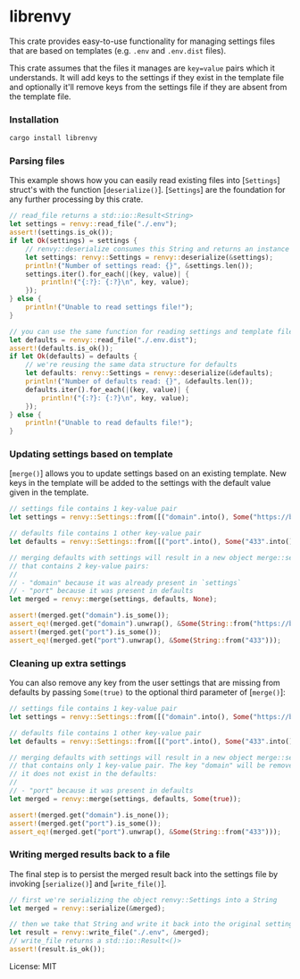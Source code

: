 # librenvy

This crate provides easy-to-use functionality for managing settings files
that are based on templates (e.g. `.env` and `.env.dist` files).

This crate assumes that the files it manages are `key=value` pairs which it
understands. It will add keys to the settings if they exist in the template file
and optionally it'll remove keys from the settings file if they are absent from
the template file.

### Installation

```sh
cargo install librenvy
```

### Parsing files

This example shows how you can easily read existing files into [`Settings`] struct's
with the function [`deserialize()`].
[`Settings`] are the foundation for any further processing by this crate.

```rust
// read_file returns a std::io::Result<String>
let settings = renvy::read_file("./.env");
assert!(settings.is_ok());
if let Ok(settings) = settings {
    // renvy::deserialize consumes this String and returns an instance of renvy::Settings
    let settings: renvy::Settings = renvy::deserialize(&settings);
    println!("Number of settings read: {}", &settings.len());
    settings.iter().for_each(|(key, value)| {
        println!("{:?}: {:?}\n", key, value);
    });
} else {
    println!("Unable to read settings file!");
}

// you can use the same function for reading settings and template files
let defaults = renvy::read_file("./.env.dist");
assert!(defaults.is_ok());
if let Ok(defaults) = defaults {
    // we're reusing the same data structure for defaults
    let defaults: renvy::Settings = renvy::deserialize(&defaults);
    println!("Number of defaults read: {}", &defaults.len());
    defaults.iter().for_each(|(key, value)| {
        println!("{:?}: {:?}\n", key, value);
    });
} else {
    println!("Unable to read defaults file!");
}
```

### Updating settings based on template

[`merge()`] allows you to update settings based on an existing template.
New keys in the template will be added to the settings with the default
value given in the template.

```rust
// settings file contains 1 key-value pair
let settings = renvy::Settings::from([("domain".into(), Some("https://benjaminsattler.net".into()))]);

// defaults file contains 1 other key-value pair
let defaults = renvy::Settings::from([("port".into(), Some("433".into()))]);

// merging defaults with settings will result in a new object merge::settings
// that contains 2 key-value pairs:
//
// - "domain" because it was already present in `settings`
// - "port" because it was present in defaults
let merged = renvy::merge(settings, defaults, None);

assert!(merged.get("domain").is_some());
assert_eq!(merged.get("domain").unwrap(), &Some(String::from("https://benjaminsattler.net")));
assert!(merged.get("port").is_some());
assert_eq!(merged.get("port").unwrap(), &Some(String::from("433")));
```

### Cleaning up extra settings

You can also remove any key from the user settings that are missing from defaults
by passing `Some(true)` to the optional third parameter of [`merge()`]:

```rust
// settings file contains 1 key-value pair
let settings = renvy::Settings::from([("domain".into(), Some("https://benjaminsattler.net".into()))]);

// defaults file contains 1 other key-value pair
let defaults = renvy::Settings::from([("port".into(), Some("433".into()))]);

// merging defaults with settings will result in a new object merge::settings
// that contains only 1 key-value pair. The key "domain" will be removed because
// it does not exist in the defaults:
//
// - "port" because it was present in defaults
let merged = renvy::merge(settings, defaults, Some(true));

assert!(merged.get("domain").is_none());
assert!(merged.get("port").is_some());
assert_eq!(merged.get("port").unwrap(), &Some(String::from("433")));
```

### Writing merged results back to a file

The final step is to persist the merged result back into the settings file
by invoking [`serialize()`] and [`write_file()`].

```rust
// first we're serializing the object renvy::Settings into a String
let merged = renvy::serialize(&merged);

// then we take that String and write it back into the original settings file
let result = renvy::write_file("./.env", &merged);
// write_file returns a std::io::Result<()>
assert!(result.is_ok());
```

License: MIT
